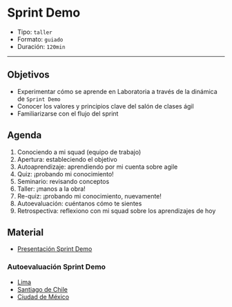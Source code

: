 # Sprint Demo

- Tipo: `taller`
- Formato: `guiado`
- Duración: `120min`

***

## Objetivos

- Experimentar cómo se aprende en Laboratoria a través de la dinámica de
  `Sprint Demo`
- Conocer los valores y principios clave del salón de clases ágil
- Familiarizarse con el flujo del sprint

## Agenda

1. Conociendo a mi squad (equipo de trabajo)
2. Apertura: estableciendo el objetivo
3. Autoaprendizaje: aprendiendo por mi cuenta sobre agile
4. Quiz: ¡probando mi conocimiento!
5. Seminario: revisando conceptos
6. Taller: ¡manos a la obra!
7. Re-quiz: ¡probando mi conocimiento, nuevamente!
8. Autoevaluación: cuéntanos cómo te sientes
9. Retrospectiva: reflexiono con mi squad sobre los aprendizajes de hoy

## Material

- [Presentación Sprint Demo](https://docs.google.com/presentation/d/1ouNfkPABulrt1PSIzeUXevVJRmHammBhbmtbRxWdGfg/edit#slide=id.g2535e51d6d_0_85)

### Autoevaluación Sprint Demo

- [Lima](https://docs.google.com/forms/d/e/1FAIpQLSc1-gZDdm_gsXhFxEyK8Yn296ozUgDsorNivJTC6vu_5KA-5g/viewform)
- [Santiago de Chile](https://docs.google.com/forms/d/e/1FAIpQLSf1_WAALcCtfvZfNkR-ZKb7PY8IZemFiwlYwi-gnLttakPCrg/viewform)
- [Ciudad de México](https://docs.google.com/forms/d/e/1FAIpQLSdVj1JHH1z22iNKRnVH46QOlM6Iybu3b6dO2kyry_Wd4HRdEg/viewform)
